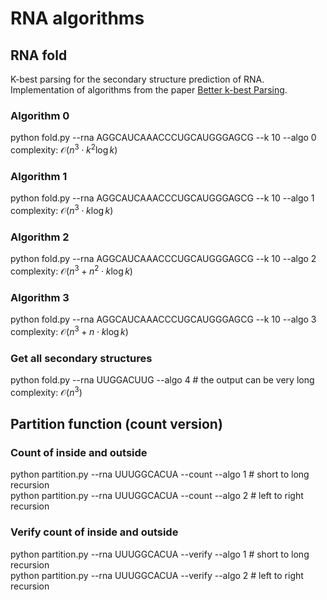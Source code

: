 # RNA algorithms
## RNA fold
K-best parsing for the secondary structure prediction of RNA. \
Implementation of algorithms from the paper [Better k-best Parsing](https://aclanthology.org/W05-1506.pdf).

### Algorithm 0 
python fold.py --rna AGGCAUCAAACCCUGCAUGGGAGCG --k 10 --algo 0 \
complexity: $\mathcal{O}(n^3\cdot k^2\log{k})$

### Algorithm 1 
python fold.py --rna AGGCAUCAAACCCUGCAUGGGAGCG --k 10 --algo 1 \
complexity: $\mathcal{O}(n^3\cdot k\log{k})$

### Algorithm 2
python fold.py --rna AGGCAUCAAACCCUGCAUGGGAGCG --k 10 --algo 2 \
complexity: $\mathcal{O}(n^3 + n^2\cdot k\log{k})$

### Algorithm 3
python fold.py --rna AGGCAUCAAACCCUGCAUGGGAGCG --k 10 --algo 3 \
complexity: $\mathcal{O}(n^3 + n\cdot k\log{k})$

### Get all secondary structures
python fold.py --rna UUGGACUUG --algo 4 # the output can be very long\
complexity: $\mathcal{O}(n^3)$

## Partition function (count version)
### Count of inside and outside
python partition.py --rna UUUGGCACUA --count --algo 1 # short to long recursion \
python partition.py --rna UUUGGCACUA --count --algo 2 # left to right recursion

### Verify count of inside and outside
python partition.py --rna UUUGGCACUA --verify --algo 1 # short to long recursion \
python partition.py --rna UUUGGCACUA --verify --algo 2 # left to right recursion